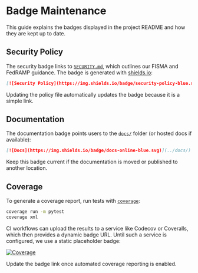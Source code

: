 # Badge Maintenance

This guide explains the badges displayed in the project README and how they are kept up to date.

## Security Policy
The security badge links to [`SECURITY.md`](../SECURITY.md), which outlines our FISMA and FedRAMP guidance. The badge is generated with [shields.io](https://shields.io):

```markdown
[![Security Policy](https://img.shields.io/badge/security-policy-blue.svg)](../SECURITY.md)
```

Updating the policy file automatically updates the badge because it is a simple link.

## Documentation
The documentation badge points users to the [`docs/`](../docs/) folder (or hosted docs if available):

```markdown
[![Docs](https://img.shields.io/badge/docs-online-blue.svg)](../docs/)
```

Keep this badge current if the documentation is moved or published to another location.

## Coverage
To generate a coverage report, run tests with [`coverage`](https://coverage.readthedocs.io/):

```bash
coverage run -m pytest
coverage xml
```

CI workflows can upload the results to a service like Codecov or Coveralls, which then provides a dynamic badge URL. Until such a service is configured, we use a static placeholder badge:

[![Coverage](https://img.shields.io/badge/coverage-unknown-lightgrey.svg)](docs/badges.md#coverage)

Update the badge link once automated coverage reporting is enabled.
